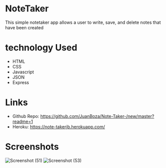 # NoteTaker
This simple notetaker app allows a user to write, save, and delete notes that have been created

# technology Used 
* HTML
* CSS
* Javascript 
* JSON 
* Express 

# Links 
  * Github Repo: https://github.com/JuanBoza/Note-Taker-/new/master?readme=1
  * Heroku: https://note-takerjb.herokuapp.com/
  
# Screenshots
![Screenshot (51)](https://user-images.githubusercontent.com/70541910/110398123-75519b00-8030-11eb-9dd9-31d00c6e7eee.png)
![Screenshot (53)](https://user-images.githubusercontent.com/70541910/110398128-771b5e80-8030-11eb-8fbf-bec301ae829f.png)
